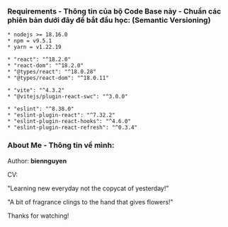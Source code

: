 ### Requirements - Thông tin của bộ Code Base này - Chuẩn các phiên bản dưới đây để bắt đầu học: (Semantic Versioning)

```
* nodejs >= 18.16.0
* npm = v9.5.1
* yarn = v1.22.19

* "react": "^18.2.0"
* "react-dom": "^18.2.0"
* "@types/react": "^18.0.28"
* "@types/react-dom": "^18.0.11"

* "vite": "^4.3.2"
* "@vitejs/plugin-react-swc": "^3.0.0"

* "eslint": "^8.38.0"
* "eslint-plugin-react": "^7.32.2"
* "eslint-plugin-react-hooks": "^4.6.0"
* "eslint-plugin-react-refresh": "^0.3.4"
```

### About Me - Thông tin về mình:

Author: **biennguyen**

CV:

"Learning new everyday not the copycat of yesterday!"

"A bit of fragrance clings to the hand that gives flowers!"

Thanks for watching!
